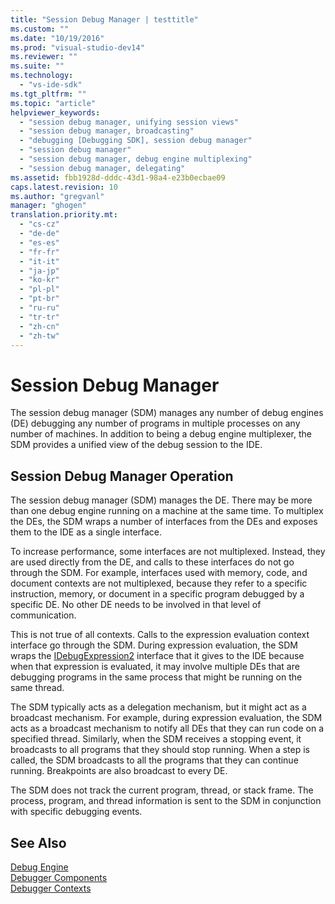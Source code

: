 ```yaml
---
title: "Session Debug Manager | testtitle"
ms.custom: ""
ms.date: "10/19/2016"
ms.prod: "visual-studio-dev14"
ms.reviewer: ""
ms.suite: ""
ms.technology: 
  - "vs-ide-sdk"
ms.tgt_pltfrm: ""
ms.topic: "article"
helpviewer_keywords: 
  - "session debug manager, unifying session views"
  - "session debug manager, broadcasting"
  - "debugging [Debugging SDK], session debug manager"
  - "session debug manager"
  - "session debug manager, debug engine multiplexing"
  - "session debug manager, delegating"
ms.assetid: fbb1928d-dddc-43d1-98a4-e23b0ecbae09
caps.latest.revision: 10
ms.author: "gregvanl"
manager: "ghogen"
translation.priority.mt: 
  - "cs-cz"
  - "de-de"
  - "es-es"
  - "fr-fr"
  - "it-it"
  - "ja-jp"
  - "ko-kr"
  - "pl-pl"
  - "pt-br"
  - "ru-ru"
  - "tr-tr"
  - "zh-cn"
  - "zh-tw"
---
```

# Session Debug Manager
The session debug manager (SDM) manages any number of debug engines (DE) debugging any number of programs in multiple processes on any number of machines. In addition to being a debug engine multiplexer, the SDM provides a unified view of the debug session to the IDE.  
  
## Session Debug Manager Operation  
 The session debug manager (SDM) manages the DE. There may be more than one debug engine running on a machine at the same time. To multiplex the DEs, the SDM wraps a number of interfaces from the DEs and exposes them to the IDE as a single interface.  
  
 To increase performance, some interfaces are not multiplexed. Instead, they are used directly from the DE, and calls to these interfaces do not go through the SDM. For example, interfaces used with memory, code, and document contexts are not multiplexed, because they refer to a specific instruction, memory, or document in a specific program debugged by a specific DE. No other DE needs to be involved in that level of communication.  
  
 This is not true of all contexts. Calls to the expression evaluation context interface go through the SDM. During expression evaluation, the SDM wraps the [IDebugExpression2](../extensibility-debugger-reference/idebugexpression2.md) interface that it gives to the IDE because when that expression is evaluated, it may involve multiple DEs that are debugging programs in the same process that might be running on the same thread.  
  
 The SDM typically acts as a delegation mechanism, but it might act as a broadcast mechanism. For example, during expression evaluation, the SDM acts as a broadcast mechanism to notify all DEs that they can run code on a specified thread. Similarly, when the SDM receives a stopping event, it broadcasts to all programs that they should stop running. When a step is called, the SDM broadcasts to all the programs that they can continue running. Breakpoints are also broadcast to every DE.  
  
 The SDM does not track the current program, thread, or stack frame. The process, program, and thread information is sent to the SDM in conjunction with specific debugging events.  
  
## See Also  
 [Debug Engine](../extensibility-debugger/debug-engine.md)   
 [Debugger Components](../extensibility-debugger/debugger-components.md)   
 [Debugger Contexts](../extensibility-debugger/debugger-contexts.md)